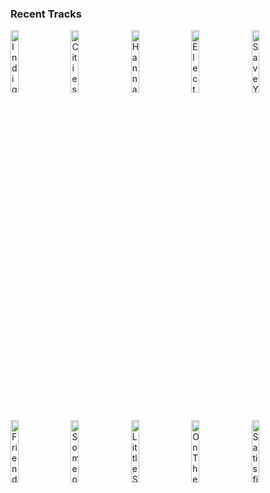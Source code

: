 ### Recent Tracks
[<img src='https://lastfm.freetls.fastly.net/i/u/300x300/869d3fe6d0244532d56283b3bd8a939d.jpg' width='16%' height='16%' alt='Indigo'>](https://www.last.fm/music/hallway%2bswimmers/_/indigo)&nbsp;&nbsp;&nbsp;&nbsp;[<img src='https://lastfm.freetls.fastly.net/i/u/300x300/2a96cbd8b46e442fc41c2b86b821562f.png' width='16%' height='16%' alt='Cities'>](https://www.last.fm/music/throttle/_/cities)&nbsp;&nbsp;&nbsp;&nbsp;[<img src='https://lastfm.freetls.fastly.net/i/u/300x300/b16f6605f041c9e4f4aae10812c38d9a.jpg' width='16%' height='16%' alt='Hannah Hunt'>](https://www.last.fm/music/vampire%2bweekend/_/hannah%2bhunt)&nbsp;&nbsp;&nbsp;&nbsp;[<img src='https://lastfm.freetls.fastly.net/i/u/300x300/1cd291672741cbea33366b016a1cc6d7.jpg' width='16%' height='16%' alt='Electrified'>](https://www.last.fm/music/just%2bloud/_/electrified)&nbsp;&nbsp;&nbsp;&nbsp;[<img src='https://lastfm.freetls.fastly.net/i/u/300x300/3a1965fad595c02132ad51da780c9835.jpg' width='16%' height='16%' alt='Save Your Tears'>](https://www.last.fm/music/the%2bweeknd/_/save%2byour%2btears)&nbsp;&nbsp;&nbsp;&nbsp;<br>[<img src='https://lastfm.freetls.fastly.net/i/u/300x300/e51dd4ce70ecb13ce99161f805e50c33.jpg' width='16%' height='16%' alt='Friends'>](https://www.last.fm/music/sure%2bsure/_/friends)&nbsp;&nbsp;&nbsp;&nbsp;[<img src='https://lastfm.freetls.fastly.net/i/u/300x300/94d2fe1c0df8d84e7296e6133a5812d9.jpg' width='16%' height='16%' alt='Someone Saved My Life Tonight'>](https://www.last.fm/music/elton%2bjohn/_/someone%2bsaved%2bmy%2blife%2btonight)&nbsp;&nbsp;&nbsp;&nbsp;[<img src='https://lastfm.freetls.fastly.net/i/u/300x300/651a5eb723f64cd6cc31bb1039f5c8fd.png' width='16%' height='16%' alt='Little Secrets'>](https://www.last.fm/music/passion%2bpit/_/little%2bsecrets)&nbsp;&nbsp;&nbsp;&nbsp;[<img src='https://lastfm.freetls.fastly.net/i/u/300x300/50e2e9bf59b93ff250a074f015e02fb9.jpg' width='16%' height='16%' alt='On The 5'>](https://www.last.fm/music/winnetka%2bbowling%2bleague/_/on%2bthe%2b5)&nbsp;&nbsp;&nbsp;&nbsp;[<img src='https://lastfm.freetls.fastly.net/i/u/300x300/139c56b88bc4b641b7cc726551b2bc07.jpg' width='16%' height='16%' alt='Satisfied (feat. MAX)'>](https://www.last.fm/music/galantis/_/satisfied%2b%2528feat.%2bmax%2529)&nbsp;&nbsp;&nbsp;&nbsp;<br>